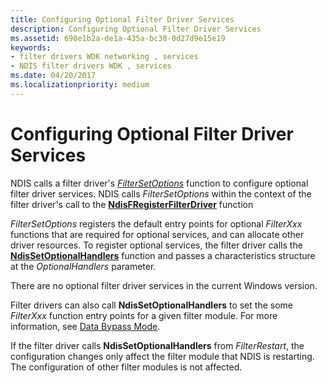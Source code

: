 ```yaml
---
title: Configuring Optional Filter Driver Services
description: Configuring Optional Filter Driver Services
ms.assetid: 698e1b2a-de1a-435a-bc30-0d27d9e15e19
keywords:
- filter drivers WDK networking , services
- NDIS filter drivers WDK , services
ms.date: 04/20/2017
ms.localizationpriority: medium
---
```


# Configuring Optional Filter Driver Services





NDIS calls a filter driver's [*FilterSetOptions*](https://msdn.microsoft.com/library/windows/hardware/ff549972) function to configure optional filter driver services. NDIS calls *FilterSetOptions* within the context of the filter driver's call to the [**NdisFRegisterFilterDriver**](https://msdn.microsoft.com/library/windows/hardware/ff562608) function

*FilterSetOptions* registers the default entry points for optional *FilterXxx* functions that are required for optional services, and can allocate other driver resources. To register optional services, the filter driver calls the [**NdisSetOptionalHandlers**](https://msdn.microsoft.com/library/windows/hardware/ff564550) function and passes a characteristics structure at the *OptionalHandlers* parameter.

There are no optional filter driver services in the current Windows version.

Filter drivers can also call **NdisSetOptionalHandlers** to set the some *FilterXxx* function entry points for a given filter module. For more information, see [Data Bypass Mode](data-bypass-mode.md).

If the filter driver calls **NdisSetOptionalHandlers** from *FilterRestart*, the configuration changes only affect the filter module that NDIS is restarting. The configuration of other filter modules is not affected.

 

 





